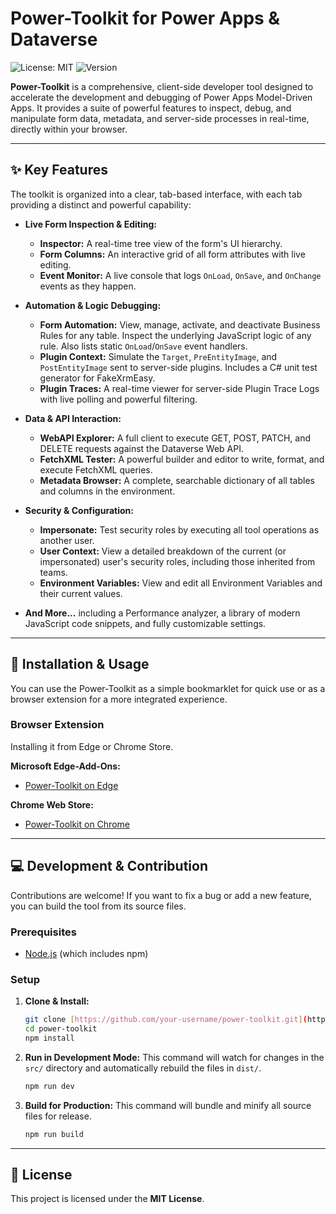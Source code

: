 # Power-Toolkit for Power Apps & Dataverse

![License: MIT](https://img.shields.io/badge/License-MIT-yellow.svg)
![Version](https://img.shields.io/badge/version-1.0.2-blue.svg)

**Power-Toolkit** is a comprehensive, client-side developer tool designed to accelerate the development and debugging of Power Apps Model-Driven Apps. It provides a suite of powerful features to inspect, debug, and manipulate form data, metadata, and server-side processes in real-time, directly within your browser.

---

## ✨ Key Features

The toolkit is organized into a clear, tab-based interface, with each tab providing a distinct and powerful capability:

* **Live Form Inspection & Editing:**
    * **Inspector:** A real-time tree view of the form's UI hierarchy.
    * **Form Columns:** An interactive grid of all form attributes with live editing.
    * **Event Monitor:** A live console that logs `OnLoad`, `OnSave`, and `OnChange` events as they happen.

* **Automation & Logic Debugging:**
    * **Form Automation:** View, manage, activate, and deactivate Business Rules for any table. Inspect the underlying JavaScript logic of any rule. Also lists static `OnLoad`/`OnSave` event handlers.
    * **Plugin Context:** Simulate the `Target`, `PreEntityImage`, and `PostEntityImage` sent to server-side plugins. Includes a C# unit test generator for FakeXrmEasy.
    * **Plugin Traces:** A real-time viewer for server-side Plugin Trace Logs with live polling and powerful filtering.

* **Data & API Interaction:**
    * **WebAPI Explorer:** A full client to execute GET, POST, PATCH, and DELETE requests against the Dataverse Web API.
    * **FetchXML Tester:** A powerful builder and editor to write, format, and execute FetchXML queries.
    * **Metadata Browser:** A complete, searchable dictionary of all tables and columns in the environment.

* **Security & Configuration:**
    * **Impersonate:** Test security roles by executing all tool operations as another user.
    * **User Context:** View a detailed breakdown of the current (or impersonated) user's security roles, including those inherited from teams.
    * **Environment Variables:** View and edit all Environment Variables and their current values.

* **And More...** including a Performance analyzer, a library of modern JavaScript code snippets, and fully customizable settings.

---

## 🚀 Installation & Usage

You can use the Power-Toolkit as a simple bookmarklet for quick use or as a browser extension for a more integrated experience.


### Browser Extension

Installing it from Edge or Chrome Store.

**Microsoft Edge-Add-Ons:**
* [Power-Toolkit on Edge](https://microsoftedge.microsoft.com/addons/detail/powertoolkit-for-power-a/bcdhpcgnalcckffananlnedhcedfadhg)


**Chrome Web Store:**
* [Power-Toolkit on Chrome](https://chromewebstore.google.com/detail/power-toolkit-for-power-a/pohgckfkhjeahcjnmihobcoccpccgpca)

---

## 💻 Development & Contribution

Contributions are welcome! If you want to fix a bug or add a new feature, you can build the tool from its source files.

### Prerequisites
* [Node.js](https://nodejs.org/) (which includes npm)

### Setup
1.  **Clone & Install:**
    ```bash
    git clone [https://github.com/your-username/power-toolkit.git](https://github.com/your-username/power-toolkit.git)
    cd power-toolkit
    npm install
    ```
2.  **Run in Development Mode:** This command will watch for changes in the `src/` directory and automatically rebuild the files in `dist/`.
    ```bash
    npm run dev
    ```
3.  **Build for Production:** This command will bundle and minify all source files for release.
    ```bash
    npm run build
    ```
---

## 📜 License

This project is licensed under the **MIT License**.
